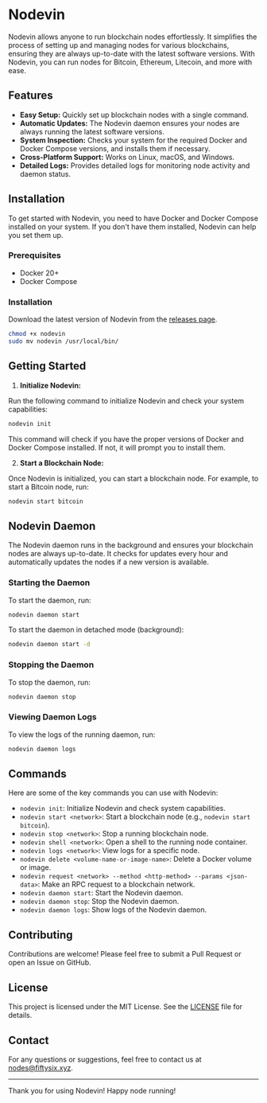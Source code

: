 # Nodevin

Nodevin allows anyone to run blockchain nodes effortlessly. It simplifies the process of setting up and managing nodes for various blockchains, ensuring they are always up-to-date with the latest software versions. With Nodevin, you can run nodes for Bitcoin, Ethereum, Litecoin, and more with ease.

## Features

- **Easy Setup:** Quickly set up blockchain nodes with a single command.
- **Automatic Updates:** The Nodevin daemon ensures your nodes are always running the latest software versions.
- **System Inspection:** Checks your system for the required Docker and Docker Compose versions, and installs them if necessary.
- **Cross-Platform Support:** Works on Linux, macOS, and Windows.
- **Detailed Logs:** Provides detailed logs for monitoring node activity and daemon status.

## Installation

To get started with Nodevin, you need to have Docker and Docker Compose installed on your system. If you don't have them installed, Nodevin can help you set them up.

### Prerequisites

- Docker 20+
- Docker Compose

### Installation

Download the latest version of Nodevin from the [releases page](https://github.com/fiftysixcrypto/nodevin/releases).

```sh
chmod +x nodevin
sudo mv nodevin /usr/local/bin/
```

## Getting Started

1. **Initialize Nodevin:**

Run the following command to initialize Nodevin and check your system capabilities:

```sh
nodevin init
```

This command will check if you have the proper versions of Docker and Docker Compose installed. If not, it will prompt you to install them.

2. **Start a Blockchain Node:**

Once Nodevin is initialized, you can start a blockchain node. For example, to start a Bitcoin node, run:

```sh
nodevin start bitcoin
```

## Nodevin Daemon

The Nodevin daemon runs in the background and ensures your blockchain nodes are always up-to-date. It checks for updates every hour and automatically updates the nodes if a new version is available.

### Starting the Daemon

To start the daemon, run:

```sh
nodevin daemon start
```

To start the daemon in detached mode (background):

```sh
nodevin daemon start -d
```

### Stopping the Daemon

To stop the daemon, run:

```sh
nodevin daemon stop
```

### Viewing Daemon Logs

To view the logs of the running daemon, run:

```sh
nodevin daemon logs
```

## Commands

Here are some of the key commands you can use with Nodevin:

- `nodevin init`: Initialize Nodevin and check system capabilities.
- `nodevin start <network>`: Start a blockchain node (e.g., `nodevin start bitcoin`).
- `nodevin stop <network>`: Stop a running blockchain node.
- `nodevin shell <network>`: Open a shell to the running node container.
- `nodevin logs <network>`: View logs for a specific node.
- `nodevin delete <volume-name-or-image-name>`: Delete a Docker volume or image.
- `nodevin request <network> --method <http-method> --params <json-data>`: Make an RPC request to a blockchain network.
- `nodevin daemon start`: Start the Nodevin daemon.
- `nodevin daemon stop`: Stop the Nodevin daemon.
- `nodevin daemon logs`: Show logs of the Nodevin daemon.

## Contributing

Contributions are welcome! Please feel free to submit a Pull Request or open an Issue on GitHub.

## License

This project is licensed under the MIT License. See the [LICENSE](LICENSE) file for details.

## Contact

For any questions or suggestions, feel free to contact us at [nodes@fiftysix.xyz](mailto:nodes@fiftysix.xyz).

---

Thank you for using Nodevin! Happy node running!
